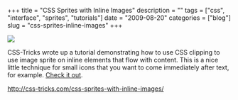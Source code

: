 +++
title = "CSS Sprites with Inline Images"
description = ""
tags = ["css", "interface", "sprites", "tutorials"]
date = "2009-08-20"
categories = ["blog"]
slug = "css-sprites-inline-images"
+++



  <div class="notebook-screenshot"><a href="http://css-tricks.com/css-sprites-with-inline-images/"><img src="//media.konigi.com/bluga/wt4a8d7c5462fae_0.jpg"/></a></div><p>CSS-Tricks wrote up a tutorial demonstrating how to use CSS clipping to use image sprite on inline elements that flow with content. This is a nice little technique for small icons that you want to come immediately after text, for example. <a href="http://css-tricks.com/css-sprites-with-inline-images/">Check it out</a>.</p>
    
  <a href="http://css-tricks.com/css-sprites-with-inline-images/">http://css-tricks.com/css-sprites-with-inline-images/</a>
